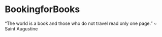 # BookingforBooks
“The world is a book and those who do not travel read only one page.” ~ Saint Augustine
